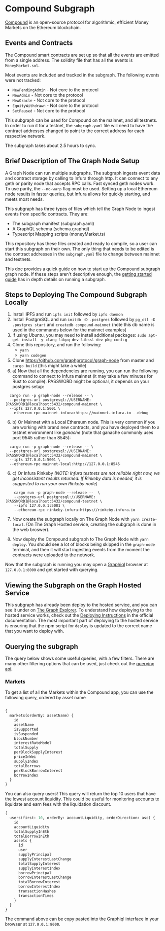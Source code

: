 # Compound Subgraph
[Compound](https://github.com/compound-finance/) is an open-source protocol for algorithmic, efficient Money Markets on the Ethereum blockchain.

## Events and Contracts

The Compound smart contracts are set up so that all the events are emitted from a single address. The solidity file that has all the events is `MoneyMarket.sol`.

Most events are included and tracked in the subgraph. The following events were not tracked:

* `NewPendingAdmin` - Not core to the protocol
* `NewAdmin` - Not core to the protocol
* `NewOracle` - Not core to the protocol
* `EquityWithdrawn` - Not core to the protocol
* `SetPaused` - Not core to the protocol

This subgraph can be used for Compound on the mainnet, and all testnets. In order to run it for a testnet, the `subgraph.yaml` file will need to have the contract addresses changed to point to the correct address for each respective network.

The subgraph takes about 2.5 hours to sync. 

## Brief Description of The Graph Node Setup

A Graph Node can run multiple subgraphs. The subgraph ingests event data and contract storage by calling to Infura through http. It can connect to any geth or parity node that accepts RPC calls. Fast synced geth nodes work. To use parity, the `--no-warp` flag must be used. Setting up a local Ethereum node results in faster queries, but Infura allows for quickly starting, and meets most needs.

This subgraph has three types of files which tell the Graph Node to ingest events from specific contracts. They are:
* The subgraph manifest             (subgraph.yaml)
* A GraphQL schema                  (schema.graphql)
* Typescript Mapping scripts        (moneyMarket.ts) 

This repository has these files created and ready to compile, so a user can start this subgraph on their own. The only thing that needs to be edited is the contract addresses in the `subgraph.yaml` file to change between mainnet and testnets.  

This doc provides a quick guide on how to start up the Compound subgraph graph node. If these steps aren't descriptive enough, the [getting started guide](https://github.com/graphprotocol/graph-node/blob/master/docs/getting-started.md) has in depth details on running a subgraph. 

## Steps to Deploying The Compound Subgraph Locally 
  1. Install IPFS and run `ipfs init` followed by `ipfs daemon`
  2. Install PostgreSQL and run `initdb -D .postgres` followed by `pg_ctl -D .postgres start` and `createdb compound-mainnet` (note this db name is used in the commands below for the mainnet examples)
  3. If using Ubuntu, you may need to install additional packages: `sudo apt-get install -y clang libpq-dev libssl-dev pkg-config`
  4. Clone this repository, and run the following:
     * `yarn`
     * `yarn codegen` 
  5. Clone https://github.com/graphprotocol/graph-node from master and `cargo build` (this might take a while)
  6. a) Now that all the dependencies are running, you can run the following command to connect to Infura mainnet (it may take a few minutes for Rust to compile). PASSWORD might be optional, it depends on your postgres setup:

```
  cargo run -p graph-node --release -- \
  --postgres-url postgresql://USERNAME:[PASSWORD]@localhost:5432/compound-mainnet \
  --ipfs 127.0.0.1:5001 \
  --ethereum-rpc mainnet-infura:https://mainnet.infura.io --debug
```
  6. b) Or Mainnet with a Local Ethereum node. This is very common if you are working with brand new contracts, and you have deployed them to a testnet environment like *ganache* (note that ganache commonly uses port 9545 rather than 8545):
```
  cargo run -p graph-node --release -- \
  --postgres-url postgresql://USERNAME:[PASSWORD]@localhost:5432/compound-mainnet \
  --ipfs 127.0.0.1:5001 \
  --ethereum-rpc mainnet-local:http://127.0.0.1:8545 
```
  6. c) Or Infura Rinkeby _(NOTE: Infura testnets are not reliable right now, we get inconsistent results returned. If Rinkeby data is needed, it is suggested to run your own Rinkeby node)_
```
    cargo run -p graph-node --release --  \
    --postgres-url postgresql://USERNAME:[PASSWORD]@localhost:5432/compound-testnet \
    --ipfs 127.0.0.1:5001 \
    --ethereum-rpc rinkeby-infura:https://rinkeby.infura.io 

```

 7. Now create the subgraph locally on The Graph Node with `yarn create-local`. (On The Graph Hosted service, creating the subgraph is done in the web broswer). 
  
 8. Now deploy the Compound subgraph to The Graph Node with `yarn deploy`. You should see a lot of blocks being skipped in the `graph-node` terminal, and then it will start ingesting events from the moment the contracts were uploaded to the network. 

Now that the subgraph is running you may open a [Graphiql](https://github.com/graphql/graphiql) browser at `127.0.0.1:8000` and get started with querying.

## Viewing the Subgraph on the Graph Hosted Service
This subgraph has already been deploy to the hosted service, and you can see it under on [The Graph Explorer](https://thegraph.com/explorer/). To understand how deploying to the hosted service works, check out the [Deploying Instructions](https://thegraph.com/docs/deploy-a-subgraph) in the official documentation. The most important part of deploying to the hosted service is ensuring that the npm script for `deploy` is updated to the correct name that you want to deploy with. 

## Querying the subgraph
The query below shows some useful queries, with a few filters. There are many other filtering options that can be used, just check out the [querying api](https://github.com/graphprotocol/graph-node/blob/master/docs/graphql-api.md).

### Markets
To get a list of all the Markets within the Compound app, you can use the following query, ordered by asset name
```graphql

{
  markets(orderBy: assetName) {
    id
    assetName
    isSupported
    isSuspended
    blockNumber
    interestRateModel
    totalSupply
    perBlockSupplyInterest
    priceInWei
    supplyIndex
    totalBorrows
    perBlockBorrowInterest
    borrowIndex
  }
}
```
You can also query users! This query will return the top 10 users that have the lowest account liquidity. This could be useful for monitoring accounts to liquidate and earn fees with the liquidation discount. 
```graphql
{
  users(first: 10, orderBy: accountLiquidity, orderDirection: asc) {
    id
    accountLiquidity
    totalSupplyInEth
    totalBorrowInEth
    assets {
      id
      user
      supplyPrincipal
      supplyInterestLastChange
      totalSupplyInterest
      supplyInterestIndex
      borrowPrincipal
      borrowInterestLastChange
      totalBorrowInterest
      borrowInterestIndex
      transactionHashes
      transactionTimes
    }
  }
}
```
The command above can be copy pasted into the Graphiql interface in your browser at `127.0.0.1:8000`.

